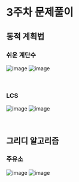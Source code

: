 # 3주차 문제풀이

## 동적 계획법

### 쉬운 계단수
![image](https://user-images.githubusercontent.com/57666289/153864969-2b916cd5-0b09-4af4-9db1-46163b8b8dd6.png)
![image](https://user-images.githubusercontent.com/57666289/153864992-59053bed-7cfe-4a19-8500-6e073ad7baa3.png)

<br/>

### LCS
![image](https://user-images.githubusercontent.com/57666289/153865065-26a48438-3685-4b5b-b16d-8fa4145e4f8d.png)
![image](https://user-images.githubusercontent.com/57666289/153865082-10b19c12-113f-4839-9b7c-ca61a2cfdab5.png)


<br/>

## 그리디 알고리즘

### 주유소

![image](https://user-images.githubusercontent.com/57666289/153865251-42685957-0745-48d9-a691-3e0230585d4c.png)
![image](https://user-images.githubusercontent.com/57666289/153865267-98e5a0f2-f08a-4abc-ab9c-90fb55d4b718.png)

